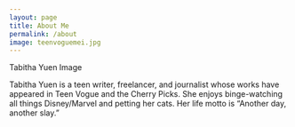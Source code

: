 ```yaml
---
layout: page
title: About Me
permalink: /about
image: teenvoguemei.jpg
---
```


Tabitha Yuen
Image

Tabitha Yuen is a teen writer, freelancer, and journalist whose works have appeared in Teen Vogue and the Cherry Picks. She enjoys binge-watching all things Disney/Marvel and petting her cats. Her life motto is “Another day, another slay.”
